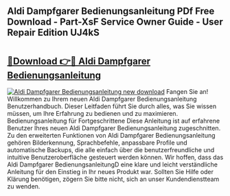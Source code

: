 ## Aldi Dampfgarer Bedienungsanleitung PDf Free Download - Part-XsF Service Owner Guide - User Repair Edition UJ4kS

# <h2><a href="http://df2a68.blite.top/?on=Aldi+Dampfgarer+Bedienungsanleitung">🔗Download 👉🔴 Aldi Dampfgarer Bedienungsanleitung</a></h2>

[![Aldi Dampfgarer Bedienungsanleitung new download](https://i.imgur.com/lujVjoI.png)](http://df2a68.blite.top/?on=Aldi+Dampfgarer+Bedienungsanleitung)
Fangen Sie an! Willkommen zu Ihrem neuen Aldi Dampfgarer Bedienungsanleitung Benutzerhandbuch. Dieser Leitfaden führt Sie durch alles, was Sie wissen müssen, um Ihre Erfahrung zu bedienen und zu maximieren. Bedienungsanleitung für Fortgeschrittene Diese Anleitung ist auf erfahrene Benutzer Ihres neuen Aldi Dampfgarer Bedienungsanleitung zugeschnitten. Zu den erweiterten Funktionen von Aldi Dampfgarer Bedienungsanleitung gehören Bilderkennung, Sprachbefehle, anpassbare Profile und automatische Backups, die alle einfach über die benutzerfreundliche und intuitive Benutzeroberfläche gesteuert werden können. Wir hoffen, dass das Aldi Dampfgarer BedienungsanleitungD eine klare und leicht verständliche Anleitung für den Einstieg in Ihr neues Produkt war. Sollten Sie Hilfe oder Klärung benötigen, zögern Sie bitte nicht, sich an unser Kundendienstteam zu wenden.
